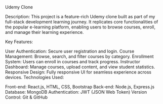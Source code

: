 
Udemy Clone

Description:
This project is a feature-rich Udemy clone built as part of my full-stack development learning journey. It replicates core functionalities of the popular e-learning platform, enabling users to browse courses, enroll, and manage their learning experience.

Key Features:

User Authentication: Secure user registration and login.
Course Management: Browse, search, and filter courses by category.
Enrollment System: Users can enroll in courses and track progress.
Instructor Dashboard: Manage courses, upload content, and view student statistics.
Responsive Design: Fully responsive UI for seamless experience across devices.
Technologies Used:

Front-end: React.js, HTML, CSS, Bootstrap
Back-end: Node.js, Express.js
Database: MongoDB
Authentication: JWT (JSON Web Token)
Version Control: Git & GitHub